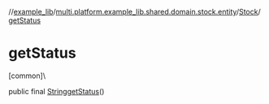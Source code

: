 //[example_lib](../../../index.md)/[multi.platform.example_lib.shared.domain.stock.entity](../index.md)/[Stock](index.md)/[getStatus](get-status.md)

# getStatus

[common]\

public final [String](https://developer.android.com/reference/kotlin/java/lang/String.html)[getStatus](get-status.md)()
